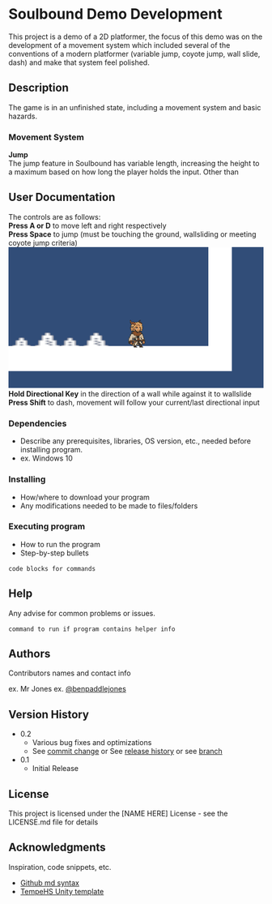 # Soulbound Demo Development

This project is a demo of a 2D platformer, the focus of this demo was on the development of a movement system which included several of the conventions of a modern platformer (variable jump, coyote jump, wall slide, dash) and make that system feel polished.

## Description

The game is in an unfinished state, including a movement system and basic hazards. 

### Movement System

**Jump**\
The jump feature in Soulbound has variable length, increasing the height to a maximum based on how long the player holds the input. Other than 

## User Documentation

The controls are as follows:\
**Press A or D** to move left and right respectively\
**Press Space** to jump (must be touching the ground, wallsliding or meeting coyote jump criteria)\
![Gif of neutral jump and walljump](Assets/ReadMeGifs/Wallclimb.gif)\
**Hold Directional Key** in the direction of a wall while against it to wallslide\
**Press Shift** to dash, movement will follow your current/last directional input


### Dependencies

* Describe any prerequisites, libraries, OS version, etc., needed before installing program.
* ex. Windows 10

### Installing

* How/where to download your program
* Any modifications needed to be made to files/folders

### Executing program

* How to run the program
* Step-by-step bullets
```
code blocks for commands
```

## Help

Any advise for common problems or issues.
```
command to run if program contains helper info
```

## Authors

Contributors names and contact info

ex. Mr Jones
ex. [@benpaddlejones](https://github.com/benpaddlejones)

## Version History

* 0.2
    * Various bug fixes and optimizations
    * See [commit change]() or See [release history]() or see [branch]()
* 0.1
    * Initial Release

## License

This project is licensed under the [NAME HERE] License - see the LICENSE.md file for details

## Acknowledgments

Inspiration, code snippets, etc.
* [Github md syntax](https://docs.github.com/en/get-started/writing-on-github/getting-started-with-writing-and-formatting-on-github/basic-writing-and-formatting-syntax)
* [TempeHS Unity template](https://github.com/TempeHS/TempeHS_Unity_DevContainer)

